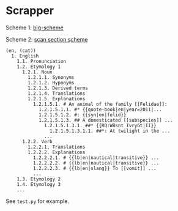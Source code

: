 # Scrapper

Scheme 1: 
[big-scheme](https://www.draw.io/?lightbox=1&highlight=0000ff&edit=_blank&layers=1&nav=1&title=Scrapper-Public-Diagram.drawio#Uhttps%3A%2F%2Fdrive.google.com%2Fuc%3Fid%3D19y62Yo3xMtZLr7PJkdcB7iO2Ueh51eEi%26export%3Ddownload)

Scheme 2:
[scan section scheme](https://www.draw.io/?lightbox=1&highlight=0000ff&edit=_blank&layers=1&nav=1&title=Scrapper-search-sub-synonyms#Uhttps%3A%2F%2Fdrive.google.com%2Fuc%3Fid%3D1740jTkqI4XR-dgzVL68azChHlQw4W3zU%26export%3Ddownload)

    (en, (cat))
      1. English
        1.1. Pronunciation
        1.2. Etymology 1
          1.2.1. Noun
            1.2.1.1. Synonyms
            1.2.1.2. Hyponyms
            1.2.1.3. Derived terms
            1.2.1.4. Translations
            1.2.1.5. Explanations
              1.2.1.5.1. # An animal of the family [[Felidae]]:
                1.2.1.5.1.1. #* {{quote-book|en|year=2011|...
                1.2.1.5.1.2. #: {{syn|en|felid}}
                1.2.1.5.1.3. ## A domesticated [[subspecies]] ...
                  1.2.1.5.1.3.1. ##* {{RQ:WBsnt IvryGt|II}}
                    1.2.1.5.1.3.1.1. ##*: At twilight in the ...
                  ...
          1.2.2. Verb
            1.2.2.1. Translations
            1.2.2.2. Explanations
              1.2.2.2.1. # {{lb|en|nautical|transitive}} ...
              1.2.2.2.2. # {{lb|en|nautical|transitive}} ...
              1.2.2.2.3. # {{lb|en|slang}} To [[vomit]] ...
              ...
        1.3. Etymology 2
        1.4. Etymology 3
        ...

See `test.py` for example.

  